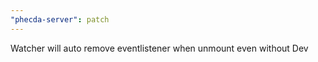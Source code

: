 ```yaml
---
"phecda-server": patch
---
```


Watcher will auto remove eventlistener when unmount even without Dev
